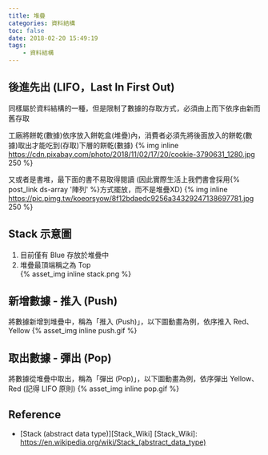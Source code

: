 ```yaml
---
title: 堆疊
categories: 資料結構
toc: false
date: 2018-02-20 15:49:19
tags:
    - 資料結構
---
```

## 後進先出 (LIFO，Last In First Out)
同樣屬於資料結構的一種，但是限制了數據的存取方式，必須由上而下依序由新而舊存取

工廠將餅乾(數據)依序放入餅乾盒(堆疊)內，消費者必須先將後面放入的餅乾(數據)取出才能吃到(存取)下層的餅乾(數據)
{% img inline https://cdn.pixabay.com/photo/2018/11/02/17/20/cookie-3790631_1280.jpg 250 %}

<!--more-->
又或者是書堆，最下面的書不易取得閱讀 (因此實際生活上我們書會採用{% post_link ds-array '陣列' %}方式擺放，而不是堆疊XD)
{% img inline https://pic.pimg.tw/koeorsyow/8f12bdaedc9256a34329247138697781.jpg 250 %}

## Stack 示意圖
1. 目前僅有 Blue 存放於堆疊中
2. 堆疊最頂端稱之為 Top<br>
   {% asset_img inline stack.png %}

## 新增數據 - 推入 (Push)

將數據新增到堆疊中，稱為「推入 (Push)」，以下圖動畫為例，依序推入 Red、Yellow {% asset_img inline push.gif %}

## 取出數據 - 彈出 (Pop)

將數據從堆疊中取出，稱為「彈出 (Pop)」，以下圖動畫為例，依序彈出 Yellow、Red (記得 LIFO 原則)
{% asset_img inline pop.gif %}

## Reference
* [Stack (abstract data type)][Stack_Wiki]
[Stack_Wiki]: https://en.wikipedia.org/wiki/Stack_(abstract_data_type)
